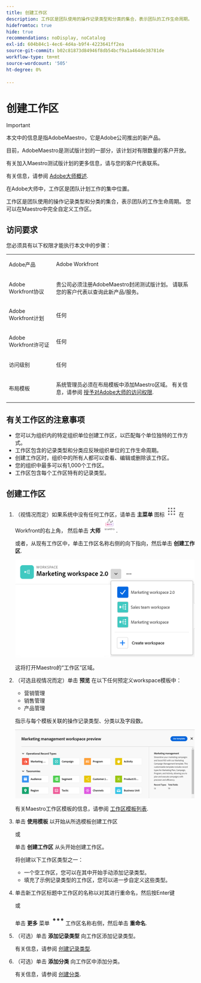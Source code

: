 ```yaml
---
title: 创建工作区
description: 工作区是团队使用的操作记录类型和分类的集合，表示团队的工作生命周期。 您可以在Maestro中完全自定义工作区。
hidefromtoc: true
hide: true
recommendations: noDisplay, noCatalog
exl-id: 604b84c1-4ec6-4d4a-b9f4-4223641ff2ea
source-git-commit: b02c81873d84946f8db54bcf9a1a464de38781de
workflow-type: tm+mt
source-wordcount: '505'
ht-degree: 0%

---
```


<!--udpate the metadata with real information when making this avilable in TOC and in the left nav-->

# 创建工作区

>[!IMPORTANT]
>
>本文中的信息是指AdobeMaestro，它是Adobe公司推出的新产品。
>
>目前，AdobeMaestro是测试版计划的一部分，该计划对有限数量的客户开放。
>
>有关加入Maestro测试版计划的更多信息，请与您的客户代表联系。
>
>有关信息，请参阅 [Adobe大师概述](../maestro-overview.md).

在Adobe大师中，工作区是团队计划工作的集中位置。

工作区是团队使用的操作记录类型和分类的集合，表示团队的工作生命周期。 您可以在Maestro中完全自定义工作区。

## 访问要求

您必须具有以下权限才能执行本文中的步骤：

<table style="table-layout:auto">
 <col>
 <tbody>
<td>
   <p> Adobe产品</p> </td>
   <td>
   <p> Adobe Workfront</p> </td>
  </tr>  
 <td role="rowheader"><p>Adobe Workfront协议</p></td>
   <td>
<p>贵公司必须注册AdobeMaestro封闭测试版计划。 请联系您的客户代表以查询此新产品/服务。 </p>
   </td>
  </tr>
  <tr>
   <td role="rowheader"><p>Adobe Workfront计划</p></td>
   <td>
<p>任何</p>
   </td>
  </tr>
  <tr>
   <td role="rowheader"><p>Adobe Workfront许可证</p></td>
   <td>
   <p>任何</p> 
  </td>
  </tr>

<tr>
   <td role="rowheader">访问级别</td>
   <td> <p>任何</p>  
</td>
  </tr>
<tr>
   <td role="rowheader">布局模板</td>
   <td> <p>系统管理员必须在布局模板中添加Maestro区域。 有关信息，请参阅 <a href="../access/grant-access.md">授予对Adobe大师的访问权限</a>. </p>  
</td>
  </tr>
 </tbody>
</table>

<!--Maybe enable this at GA - but Maestro is not supposed to have Access controls in the Workfront Access Level: 
>[!NOTE]
>
>If you don't have access, ask your Workfront administrator if they set additional restrictions in your access level. For information on how a Workfront administrator can change your access level, see [Create or modify custom access levels](../administration-and-setup/add-users/configure-and-grant-access/create-modify-access-levels.md). -->

<!-- Notes to add for the table: for the "Workfront plans" row: the above is only for closed beta; when going to GA - activate the following plans:    
<p>Current plan: Prime and Ultimate</p>
<p>Legacy plan: Enterprise</p>-->

<!-- Notes for the table: for the "Workfront access" row: <p>For more information, see <a href="../../administration-and-setup/add-users/access-levels-and-object-permissions/wf-licenses.md" class="MCXref xref">Adobe Workfront licenses overview</a>.</p>-->

## 有关工作区的注意事项

* 您可以为组织内的特定组织单位创建工作区，以匹配每个单位独特的工作方式。
* 工作区包含的记录类型和分类应反映组织单位的工作生命周期。
* 创建工作区时，组织中的所有人都可以查看、编辑或删除该工作区。  <!--this will change with access levels and permissions-->
* 您的组织中最多可以有1,000个工作区。
* 工作区包含每个工作区特有的记录类型。 <!--this might change-->

## 创建工作区

1. （视情况而定）如果系统中没有任何工作区，请单击 **主菜单** 图标 ![](assets/main-menu-workfront.png) 在Workfront的右上角， <!--or the **Main menu** icon ![](assets/main-menu-shell.png)  in the upper-left corner, if available--> 然后单击 **大师** ![](assets/maestro-icon.png).

   或者，从现有工作区中，单击工作区名称右侧的向下指向，然后单击 **创建工作区**.

   ![](assets/workspace-drop-down-right-menu.png)

   这将打开Maestro的“工作区”区域。
1. （可选且视情况而定）单击 **预览** 在以下任何预定义workspace模板中：

   * 营销管理
   * 销售管理
   * 产品管理

   指示与每个模板关联的操作记录类型、分类以及字段数。

   ![](assets/previewing-a-workspace-template.png)

   有关Maestro工作区模板的信息，请参阅 [工作区模板列表](../architecture-and-fields/workspace-templates.md).

1. 单击 **使用模板** 以开始从所选模板创建工作区

   或

   单击 **创建工作区** 从头开始创建工作区。

   将创建以下工作区类型之一：

   * 一个空工作区，您可以在其中开始手动添加记录类型。
   * 填充了示例记录类型的工作区，您可以进一步自定义这些类型。

1. 单击新工作区标题中工作区的名称以对其进行重命名，然后按Enter键

   或

   单击 **更多** 菜单 ![](assets/more-menu.png)工作区名称右侧，然后单击 **重命名**.

1. （可选）单击 **添加记录类型** 向工作区添加记录类型。

   有关信息，请参阅 [创建记录类型](../architecture-and-fields/create-record-types.md).

1. （可选）单击 **添加分类** 向工作区中添加分类。

   有关信息，请参阅 [创建分类](../architecture-and-fields/create-a-taxonomy.md).
